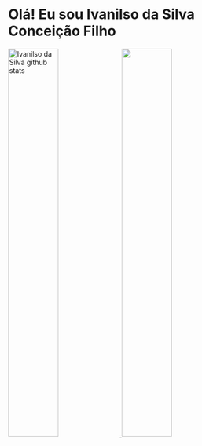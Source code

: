 <div>
  <h1>Olá! Eu sou Ivanilso da Silva Conceição Filho</h1>
  <a href="#"/>
  <img height="45%" src="https://github-readme-stats.vercel.app/api?username=IvanilsoDaSilva&show_icons=true&count_private=true&theme=dark" alt="Ivanilso da Silva github stats"/> 
   <img height="45%" src="https://github-readme-stats.vercel.app/api/top-langs/?username=IvanilsoDaSilva&layout=compact&theme=dark&hide_progress=true"/>
   </a>
   <!--<img src="https://github.com/rafaballerini/rafaballerini/blob/output/github-contribution-grid-snake.svg"/>-->
  
</div>


